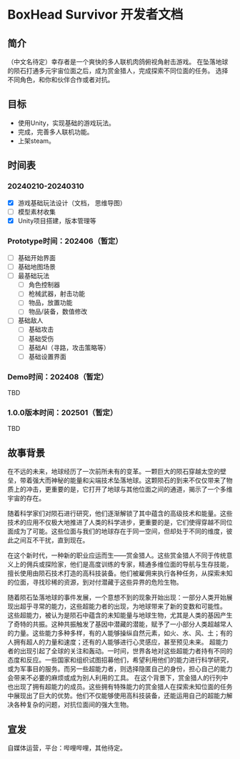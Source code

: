 # BoxHead Survivor 开发者文档

## 简介

（中文名待定）幸存者是一个爽快的多人联机肉鸽俯视角射击游戏。
在坠落地球的陨石打通多元宇宙位面之后，成为赏金猎人，完成探索不同位面的任务。
选择不同角色，和你和伙伴合作或者对抗。

## 目标

- 使用Unity，实现基础的游戏玩法。
- 完成，完善多人联机功能。
- 上架steam。

## 时间表

### 20240210-20240310
- [x] 游戏基础玩法设计（文档， 思维导图）
- [ ] 模型素材收集
- [x] Unity项目搭建，版本管理等

### Prototype时间：202406（暂定）
- [ ] 基础开始界面
- [ ] 基础地图场景
- [ ] 最基础玩法
    - [ ] 角色控制器
    - [ ] 枪械武器，射击功能
    - [ ] 物品，放置功能
    - [ ] 物品/装备，数值修改
- [ ] 基础敌人
    - [ ] 基础攻击
    - [ ] 基础受伤
    - [ ] 基础AI（寻路，攻击策略等）
    - [ ] 基础设置界面

### Demo时间：202408（暂定）
TBD

### 1.0.0版本时间：202501（暂定）
TBD

## 故事背景

在不远的未来，地球经历了一次前所未有的变革。一颗巨大的陨石穿越太空的壁垒，带着强大而神秘的能量和尖端技术坠落地球。这颗陨石的到来不仅仅带来了物质上的冲击，更重要的是，它打开了地球与其他位面之间的通道，揭示了一个多维宇宙的存在。

随着科学家们对陨石进行研究，他们逐渐解锁了其中蕴含的高级技术和能量。这些技术的应用不仅极大地推进了人类的科学进步，更重要的是，它们使得穿越不同位面成为了可能。这些位面与我们的地球存在于同一空间，但却处于不同的维度，彼此之间互不干扰，直到现在。

在这个新时代，一种新的职业应运而生——赏金猎人。这些赏金猎人不同于传统意义上的佣兵或探险家，他们是高度训练的专家，精通多维位面的导航与生存技能，擅长使用由陨石技术打造的高科技装备。他们被雇佣来执行各种任务，从探索未知的位面，寻找珍稀的资源，到对付潜藏于这些异界的危险生物。

随着陨石坠落地球的事件发展，一个意想不到的现象开始出现：一部分人类开始展现出超乎寻常的能力，这些超能力者的出现，为地球带来了新的变数和可能性。
这些超能力，被认为是陨石中蕴含的未知能量与地球生物，尤其是人类的基因产生了奇特的共振。这种共振触发了基因中潜藏的潜能，赋予了一小部分人类超越常人的力量。这些能力多种多样，有的人能够操纵自然元素，如火、水、风、土；有的人拥有超人的力量和速度；还有的人能够进行心灵感应，甚至预见未来。
超能力者的出现引起了全球的关注和轰动。一时间，世界各地对这些超能力者持有不同的态度和反应。一些国家和组织试图招募他们，希望利用他们的能力进行科学研究，或为军事目的服务。而另一些超能力者，则选择隐匿自己的身份，担心自己的能力会带来不必要的麻烦或成为别人利用的工具。
在这个背景下，赏金猎人的行列中也出现了拥有超能力的成员。这些拥有特殊能力的赏金猎人在探索未知位面的任务中展现出了巨大的优势。他们不仅能够使用高科技装备，还能运用自己的超能力解决各种复杂的问题，对抗位面间的强大生物。


## 宣发

自媒体运营，平台：哔哩哔哩，其他待定。
